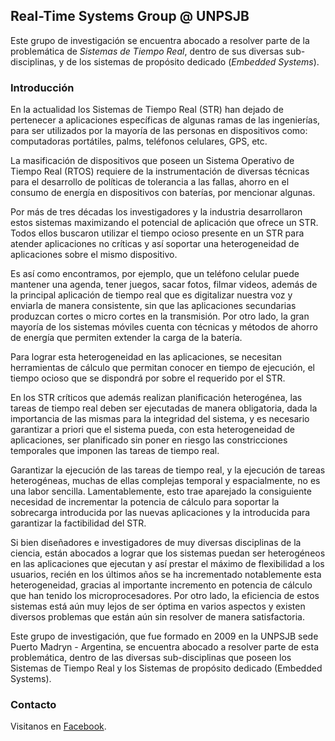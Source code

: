 ## Real-Time Systems Group @ UNPSJB

Este grupo de investigación se encuentra abocado a resolver parte de la problemática de *Sistemas de Tiempo Real*, dentro de sus diversas sub-disciplinas, y de los sistemas de propósito dedicado (*Embedded Systems*).

### Introducción

En la actualidad los Sistemas de Tiempo Real (STR) han dejado de pertenecer a aplicaciones específicas de algunas ramas de las ingenierías, para ser utilizados por la mayoría de las personas en dispositivos como: computadoras portátiles, palms, teléfonos celulares, GPS, etc.

La masificación de dispositivos que poseen un Sistema Operativo de Tiempo Real (RTOS) requiere de la instrumentación de diversas técnicas para el desarrollo de políticas de tolerancia a las fallas, ahorro en el consumo de energía en dispositivos con baterías, por mencionar algunas.

Por más de tres décadas los investigadores y la industria desarrollaron estos sistemas maximizando el potencial de aplicación que ofrece un STR. Todos ellos buscaron utilizar el tiempo ocioso presente en un STR para atender aplicaciones no críticas y así soportar una heterogeneidad de aplicaciones sobre el mismo dispositivo.

Es así como encontramos, por ejemplo, que un teléfono celular puede mantener una agenda, tener juegos, sacar fotos, filmar videos, además de la principal aplicación de tiempo real que es digitalizar nuestra voz y enviarla de manera consistente, sin que las aplicaciones secundarias produzcan cortes o micro cortes en la transmisión. Por otro lado, la gran mayoría de los sistemas móviles cuenta con técnicas y métodos de ahorro de energía que permiten extender la carga de la batería.

Para lograr esta heterogeneidad en las aplicaciones, se necesitan herramientas de cálculo que permitan conocer en tiempo de ejecución, el tiempo ocioso que se dispondrá por sobre el requerido por el STR.

En los STR críticos que además realizan planificación heterogénea, las tareas de tiempo real deben ser ejecutadas de manera obligatoria, dada la importancia de las mismas para la integridad del sistema, y es necesario garantizar a priori que el sistema pueda, con esta heterogeneidad de aplicaciones, ser planificado sin poner en riesgo las constricciones temporales que imponen las tareas de tiempo real.

Garantizar la ejecución de las tareas de tiempo real, y la ejecución de tareas heterogéneas, muchas de ellas complejas temporal y espacialmente, no es una labor sencilla. Lamentablemente, esto trae aparejado la consiguiente necesidad de incrementar la potencia de cálculo para soportar la sobrecarga introducida por las nuevas aplicaciones y la introducida para garantizar la factibilidad del STR.

Si bien diseñadores e investigadores de muy diversas disciplinas de la ciencia, están abocados a lograr que los sistemas puedan ser heterogéneos en las aplicaciones que ejecutan y así prestar el máximo de flexibilidad a los usuarios, recién en los últimos años se ha incrementado notablemente esta heterogeneidad, gracias al importante incremento en potencia de cálculo que han tenido los microprocesadores. Por otro lado, la eficiencia de estos sistemas está aún muy lejos de ser óptima en varios aspectos y existen diversos problemas que están aún sin resolver de manera satisfactoria.

Este grupo de investigación, que fue formado en 2009 en la UNPSJB sede Puerto Madryn - Argentina, se encuentra abocado a resolver parte de esta problemática, dentro de las diversas sub-disciplinas que poseen los Sistemas de Tiempo Real y los Sistemas de propósito dedicado (Embedded Systems).

### Contacto

Visitanos en [Facebook](https://www.facebook.com/Real-Time-Systems-Group-Puerto-Madryn-128093617216079/).
